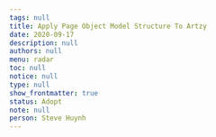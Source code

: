 ```yaml
---
tags: null
title: Apply Page Object Model Structure To Artzy
date: 2020-09-17
description: null
authors: null
menu: radar
toc: null
notice: null
type: null
show_frontmatter: true
status: Adopt
note: null
person: Steve Huynh
---
```


